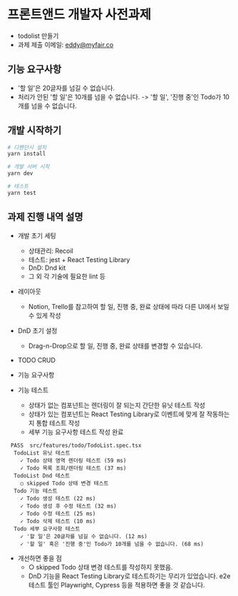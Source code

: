 # 프론트앤드 개발자 사전과제

- todolist 만들기
- 과제 제출 이메일: eddy@myfair.co

## 기능 요구사항

- '할 일'은 20글자를 넘길 수 없습니다.
- 처리가 안된 '할 일'은 10개를 넘을 수 없습니다.
  -> '할 일', '진행 중'인 Todo가 10개를 넘을 수 없습니다.

## 개발 시작하기

```bash
# 디펜던시 설치
yarn install

# 개발 서버 시작
yarn dev

# 테스트
yarn test
```

## 과제 진행 내역 설명

- 개발 초기 세팅
  - 상태관리: Recoil
  - 테스트: jest + React Testing Library
  - DnD: Dnd kit
  - 그 외 각 기술에 필요한 lint 등

- 레이아웃
  - Notion, Trello를 참고하여 할 일, 진행 중, 완료 상태에 따라 다른 UI에서 보일 수 있게 작성

- DnD 초기 설정
  - Drag-n-Drop으로 할 일, 진행 중, 완료 상태를 변경할 수 있습니다.

- TODO CRUD
- 기능 요구사항

- 기능 테스트
  - 상태가 없는 컴포넌트는 렌더링이 잘 되는지 간단한 유닛 테스트 작성
  - 상태가 있는 컴포넌트는 React Testing Library로 이벤트에 맞게 잘 작동하는지 통합 테스트 작성
  - 세부 기능 요구사항 테스트 작성 완료

```text
 PASS  src/features/todo/TodoList.spec.tsx
  TodoList 유닛 테스트
    ✓ Todo 상태 영역 렌더링 테스트 (59 ms)
    ✓ Todo 목록 조회/렌더링 테스트 (37 ms)
  TodoList Dnd 테스트
    ○ skipped Todo 상태 변경 테스트
  Todo 기능 테스트
    ✓ Todo 생성 테스트 (22 ms)
    ✓ Todo 생성 후 수정 테스트 (32 ms)
    ✓ Todo 수정 테스트 (25 ms)
    ✓ Todo 삭제 테스트 (10 ms)
  Todo 세부 요구사항 테스트
    ✓ '할 일'은 20글자를 넘길 수 없습니다. (12 ms)
    ✓ '할 일' 혹은 '진행 중'인 Todo가 10개를 넘을 수 없습니다. (68 ms)
```

- 개선하면 좋을 점
  - ○ skipped Todo 상태 변경 테스트를 작성하지 못했음.
  - DnD 기능을 React Testing Library로 테스트하기는 무리가 있었습니다. e2e 테스트 툴인 Playwright, Cypress 등을 적용하면 좋을 것 같습니다.
